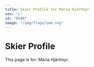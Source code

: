 ```yaml
---
title: Skier Profile for Maria Hjärtmyr
sex: "L"
id: "9540"
image: "/img/flags/swe.svg" 
---
```


# Skier Profile

This page is for: Maria Hjärtmyr.
    